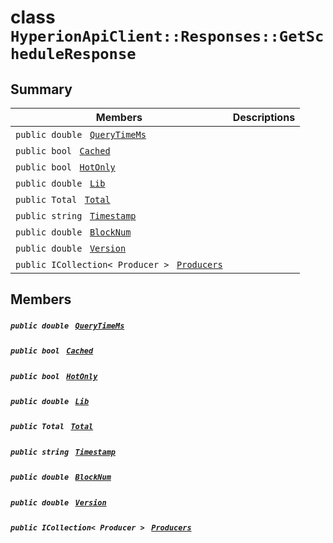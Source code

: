 # class `HyperionApiClient::Responses::GetScheduleResponse` 

## Summary

 Members                                | Descriptions                                
----------------------------------------|---------------------------------------------
`public double ` [`QueryTimeMs`](#class_hyperion_api_client_1_1_responses_1_1_get_schedule_response_1aaed05a434b4de2c0ca564fe4e3d8a2ec) | 
`public bool ` [`Cached`](#class_hyperion_api_client_1_1_responses_1_1_get_schedule_response_1a4c2f66ac7e92baee23ff3feaedd0a069) | 
`public bool ` [`HotOnly`](#class_hyperion_api_client_1_1_responses_1_1_get_schedule_response_1aede0d7016e2e36bf71998767504ae13f) | 
`public double ` [`Lib`](#class_hyperion_api_client_1_1_responses_1_1_get_schedule_response_1aadde7ea54f4086c6436402e5cdfb36d8) | 
`public Total ` [`Total`](#class_hyperion_api_client_1_1_responses_1_1_get_schedule_response_1aadea4b415425548b9fbcf43685f59cd1) | 
`public string ` [`Timestamp`](#class_hyperion_api_client_1_1_responses_1_1_get_schedule_response_1a2f6cff44f7d31294dab060179c01445d) | 
`public double ` [`BlockNum`](#class_hyperion_api_client_1_1_responses_1_1_get_schedule_response_1a2aafa89383ad9f55ae828dc982d9089c) | 
`public double ` [`Version`](#class_hyperion_api_client_1_1_responses_1_1_get_schedule_response_1ae142195a36613f11fff0bdf469321694) | 
`public ICollection< Producer > ` [`Producers`](#class_hyperion_api_client_1_1_responses_1_1_get_schedule_response_1a965ac9887e8471be26c724d99255a3d3) | 

## Members

##### `public double ` [`QueryTimeMs`](#class_hyperion_api_client_1_1_responses_1_1_get_schedule_response_1aaed05a434b4de2c0ca564fe4e3d8a2ec) 

##### `public bool ` [`Cached`](#class_hyperion_api_client_1_1_responses_1_1_get_schedule_response_1a4c2f66ac7e92baee23ff3feaedd0a069) 

##### `public bool ` [`HotOnly`](#class_hyperion_api_client_1_1_responses_1_1_get_schedule_response_1aede0d7016e2e36bf71998767504ae13f) 

##### `public double ` [`Lib`](#class_hyperion_api_client_1_1_responses_1_1_get_schedule_response_1aadde7ea54f4086c6436402e5cdfb36d8) 

##### `public Total ` [`Total`](#class_hyperion_api_client_1_1_responses_1_1_get_schedule_response_1aadea4b415425548b9fbcf43685f59cd1) 

##### `public string ` [`Timestamp`](#class_hyperion_api_client_1_1_responses_1_1_get_schedule_response_1a2f6cff44f7d31294dab060179c01445d) 

##### `public double ` [`BlockNum`](#class_hyperion_api_client_1_1_responses_1_1_get_schedule_response_1a2aafa89383ad9f55ae828dc982d9089c) 

##### `public double ` [`Version`](#class_hyperion_api_client_1_1_responses_1_1_get_schedule_response_1ae142195a36613f11fff0bdf469321694) 

##### `public ICollection< Producer > ` [`Producers`](#class_hyperion_api_client_1_1_responses_1_1_get_schedule_response_1a965ac9887e8471be26c724d99255a3d3) 

